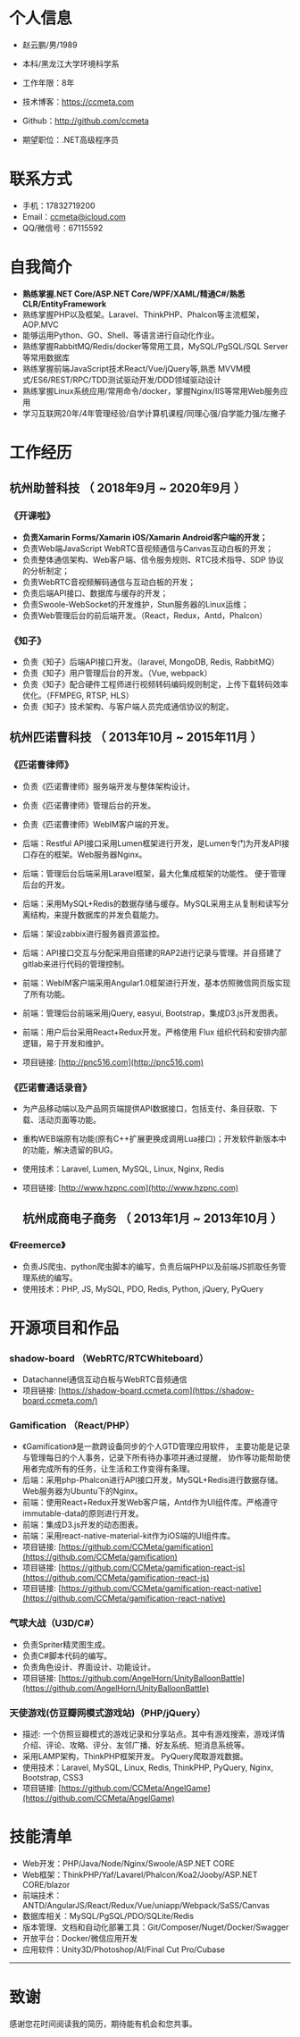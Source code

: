 
# 个人信息
 - 赵云鹏/男/1989 
 - 本科/黑龙江大学环境科学系 
 - 工作年限：8年
 - 技术博客：https://ccmeta.com
 - Github：http://github.com/ccmeta

 - 期望职位：.NET高级程序员
# 联系方式
- 手机：17832719200 
- Email：ccmeta@icloud.com
- QQ/微信号：67115592
# 自我简介
- **熟练掌握.NET Core/ASP.NET Core/WPF/XAML/精通C#/熟悉CLR/EntityFramework**
- 熟练掌握PHP以及框架。Laravel、ThinkPHP、Phalcon等主流框架，AOP.MVC
- 能够运用Python、GO、Shell、等语言进行自动化作业。
- 熟练掌握RabbitMQ/Redis/docker等常用工具，MySQL/PgSQL/SQL Server等常用数据库
- 熟练掌握前端JavaScript技术React/Vue/jQuery等,熟悉 MVVM模式/ES6/REST/RPC/TDD测试驱动开发/DDD领域驱动设计
- 熟练掌握Linux系统应用/常用命令/docker，掌握Nginx/IIS等常用Web服务应用
- 学习互联网20年/4年管理经验/自学计算机课程/同理心强/自学能力强/左撇子


# 工作经历

## 杭州助普科技 （ 2018年9月 ~ 2020年9月 ）

### 《开课啦》 
- **负责Xamarin Forms/Xamarin iOS/Xamarin Android客户端的开发；**
- 负责Web端JavaScript WebRTC音视频通信与Canvas互动白板的开发；
- 负责整体通信架构、Web客户端、信令服务规则、RTC技术指导、SDP 协议的分析制定；
- 负责WebRTC音视频解码通信与互动白板的开发；
- 负责后端API接口、数据库与缓存的开发；
- 负责Swoole-WebSocket的开发维护，Stun服务器的Linux运维；
- 负责Web管理后台的前后端开发。（React，Redux，Antd，Phalcon）

### 《知子》 
- 负责《知子》后端API接口开发。（laravel, MongoDB, Redis, RabbitMQ）
- 负责《知子》用户管理后台的开发。（Vue, webpack）
- 负责《知子》配合硬件工程师进行视频转码编码规则制定，上传下载转码效率优化。（FFMPEG, RTSP, HLS）
- 负责《知子》技术架构、与客户端人员完成通信协议的制定。

  
## 杭州匹诺曹科技 （ 2013年10月 ~ 2015年11月 ）

### 《匹诺曹律师》 
- 负责《匹诺曹律师》服务端开发与整体架构设计。 
- 负责《匹诺曹律师》管理后台的开发。 
- 负责《匹诺曹律师》WebIM客户端的开发。 

- 后端：Restful API接口采用Lumen框架进行开发，是Lumen专门为开发API接口存在的框架。Web服务器Nginx。 
- 后端：管理后台后端采用Laravel框架，最大化集成框架的功能性。 便于管理后台的开发。 
- 后端：采用MySQL+Redis的数据存储与缓存。MySQL采用主从复制和读写分离结构，来提升数据库的并发负载能力。 
- 后端：架设zabbix进行服务器资源监控。 
- 后端：API接口交互与分配采用自搭建的RAP2进行记录与管理。并自搭建了gitlab来进行代码的管理控制。 
- 前端：WebIM客户端采用Angular1.0框架进行开发，基本仿照微信网页版实现了所有功能。 
- 前端：管理后台前端采用jQuery, easyui, Bootstrap，集成D3.js开发图表。 
- 前端：用户后台采用React+Redux开发。严格使用 Flux 组织代码和安排内部逻辑，易于开发和维护。  
- 项目链接: [http://pnc516.com](http://pnc516.com)
### 《匹诺曹通话录音》
- 为产品移动端以及产品网页端提供API数据接口，包括支付、条目获取、下载、活动页面等功能。 
- 重构WEB端原有功能(原有C++扩展更换成调用Lua接口)；开发软件新版本中的功能，解决遗留的BUG。
- 使用技术：Laravel, Lumen, MySQL, Linux, Nginx, Redis
- 项目链接: [http://www.hzpnc.com](http://www.hzpnc.com)

  ## 杭州成商电子商务 （ 2013年1月 ~ 2013年10月 ）
### 《Freemerce》
- 负责JS爬虫、python爬虫脚本的编写，负责后端PHP以及前端JS抓取任务管理系统的编写。
- 使用技术：PHP, JS, MySQL, PDO, Redis, Python, jQuery, PyQuery

# 开源项目和作品
### shadow-board （WebRTC/RTCWhiteboard）
-  Datachannel通信互动白板与WebRTC音频通信
- 项目链接:  [https://shadow-board.ccmeta.com](https://shadow-board.ccmeta.com/)
### Gamification （React/PHP）
- 《Gamification》是一款跨设备同步的个人GTD管理应用软件， 主要功能是记录与管理每日的个人事务，记录下所有待办事项并通过提醒， 协作等功能帮助使用者完成所有的任务，让生活和工作变得有条理。 
- 后端：采用php-Phalcon进行API接口开发，MySQL+Redis进行数据存储。Web服务器为Ubuntu下的Nginx。 
- 前端：使用React+Redux开发Web客户端，Antd作为UI组件库。严格遵守immutable-data的原则进行开发。 
- 前端：集成D3.js开发的动态图表。 
- 前端：采用react-native-material-kit作为iOS端的UI组件库。
- 项目链接:  [https://github.com/CCMeta/gamification](https://github.com/CCMeta/gamification)
- 项目链接:  [https://github.com/CCMeta/gamification-react-js](https://github.com/CCMeta/gamification-react-js)
- 项目链接:  [https://github.com/CCMeta/gamification-react-native](https://github.com/CCMeta/gamification-react-native)
### 气球大战（U3D/C#） 
- 负责Spriter精灵图生成。 
- 负责C#脚本代码的编写。 
- 负责角色设计、界面设计、功能设计。 
- 项目链接:  [https://github.com/AngelHorn/UnityBalloonBattle](https://github.com/AngelHorn/UnityBalloonBattle)
### 天使游戏(仿豆瓣网模式游戏站)（PHP/jQuery）
- 描述: 一个仿照豆瓣模式的游戏记录和分享站点。其中有游戏搜索，游戏详情介绍、评论、攻略、评分、友邻广播、好友系统、短消息系统等。
- 采用LAMP架构，ThinkPHP框架开发。 PyQuery爬取游戏数据。
- 使用技术：Laravel, MySQL, Linux, Redis, ThinkPHP, PyQuery, Nginx, Bootstrap, CSS3
- 项目链接:  [https://github.com/CCMeta/AngelGame](https://github.com/CCMeta/AngelGame)

# 技能清单

- Web开发：PHP/Java/Node/Nginx/Swoole/ASP.NET CORE
- Web框架：ThinkPHP/Yaf/Lavarel/Phalcon/Koa2/Jooby/ASP.NET CORE/blazor
- 前端技术：ANTD/AngularJS/React/Redux/Vue/uniapp/Webpack/SaSS/Canvas
- 数据库相关：MySQL/PgSQL/PDO/SQLite/Redis
- 版本管理、文档和自动化部署工具：Git/Composer/Nuget/Docker/Swagger
- 开放平台：Docker/微信应用开发
- 应用软件：Unity3D/Photoshop/AI/Final Cut Pro/Cubase
      
---      
# 致谢
感谢您花时间阅读我的简历，期待能有机会和您共事。
      
